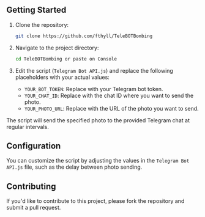 ## Getting Started

1. Clone the repository:

   ```bash
   git clone https://github.com/fthyll/TeleBOTBombing
   ```

2. Navigate to the project directory:

   ```bash
   cd TeleBOTBombing or paste on Console
   ```

3. Edit the script (`Telegram Bot API.js`) and replace the following placeholders with your actual values:

   - `YOUR_BOT_TOKEN`: Replace with your Telegram bot token.
   - `YOUR_CHAT_ID`: Replace with the chat ID where you want to send the photo.
   - `YOUR_PHOTO_URL`: Replace with the URL of the photo you want to send.

The script will send the specified photo to the provided Telegram chat at regular intervals.

## Configuration

You can customize the script by adjusting the values in the `Telegram Bot API.js` file, such as the delay between photo sending.

## Contributing

If you'd like to contribute to this project, please fork the repository and submit a pull request.